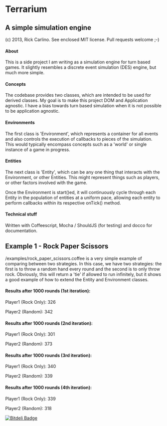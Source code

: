 # Terrarium
## A simple simulation engine

(c) 2013, Rick Carlino. See enclosed MIT license. Pull requests welcome ;-)

#### About
This is a side project I am writing as a simulation engine for turn based games. It slightly resembles a discrete event simulation (DES) engine, but much more simple.

#### Concepts
The codebase provides two classes, which are intended to be used for derived classes. My goal is to make this project DOM and Application agnostic. I have a bias towards turn based simulation when it is not possible to be application agnostic.

#### Environments
The first class is 'Environment', which represents a container for all events and also controls the execution of callbacks to pieces of the simulation. This would typically encompass concepts such as a 'world' or single instance of a game in progress.

#### Entities
The next class is 'Entity', which can be any one thing that interacts with the Environment, or other Entities. This might represent things such as players, or other factors involved with the game.

Once the Environment is start()ed, it will continuously cycle through each Entity in the population of entities at a uniform pace, allowing each entity to perform callbacks within its respective onTick() method.

#### Technical stuff
Written with Coffeescript, Mocha / ShouldJS (for testing) and docco for documentation.

## Example 1 - Rock Paper Scissors
/examples/rock_paper_scissors.coffee is a very simple example of comparing between two strategies. In this case, we have two strategies: the first is to throw a random hand every round and the second is to only throw rock. Obviously, this will return a 'tie' if allowed to run infinitely, but it shows a good example of how to extend the Entity and Environment classes.


#### Results after 1000 rounds (1st iteration):
Player1 (Rock Only): 326

Player2 (Random): 342

#### Results after 1000 rounds (2nd iteration):
Player1 (Rock Only): 301

Player2 (Random): 373

#### Results after 1000 rounds (3rd iteration):
Player1 (Rock Only): 340

Player2 (Random): 339

#### Results after 1000 rounds (4th iteration):
Player1 (Rock Only): 339

Player2 (Random): 318


[![Bitdeli Badge](https://d2weczhvl823v0.cloudfront.net/rickcarlino/terrarium-engine/trend.png)](https://bitdeli.com/free "Bitdeli Badge")

